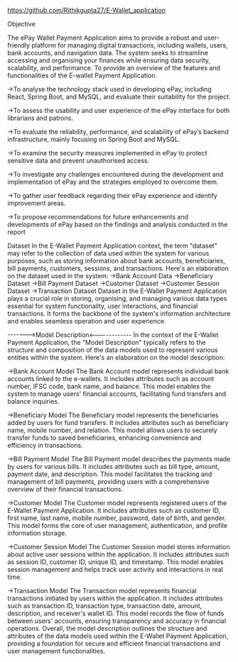 https://github.com/Rithikgupta27/E-Wallet_application

Objective

The ePay Wallet Payment Application aims to provide a robust and user-friendly platform for managing digital transactions, including wallets, users, bank accounts, and navigation data. The system seeks to streamline accessing and organising your finances while ensuring data security, scalability, and performance. To provide an overview of the features and functionalities of the E-wallet Payment Application.

->To analyse the technology stack used in developing ePay, including React, Spring Boot, and MySQL, and evaluate their suitability for the project.

->To assess the usability and user experience of the ePay interface for both librarians and patrons.

->To evaluate the reliability, performance, and scalability of ePay’s backend infrastructure, mainly focusing on Spring Boot and MySQL.

->To examine the security measures implemented in ePay to protect sensitive data and prevent unauthorised access.

->To investigate any challenges encountered during the development and implementation of ePay and the strategies employed to overcome them.

->To gather user feedback regarding their ePay experience and identify improvement areas.

->To propose recommendations for future enhancements and developments of ePay based on the findings and analysis conducted in the report


Dataset
In the E-Wallet Payment Application context, the term "dataset" may refer to the collection of data used within the system for various purposes, such as storing information about bank accounts, beneficiaries, bill payments, customers, sessions, and transactions.
Here's an elaboration on the dataset used in the system:
->Bank Account Data
->Beneficiary Dataset
->Bill Payment Dataset
->Customer Dataset
->Customer Session Dataset
->Transaction Dataset
Dataset in the E-Wallet Payment Application plays a crucial role in storing, organising, and managing various data types essential for system functionality, user interactions, and financial transactions. It forms the backbone of the system's information architecture and enables seamless operation and user experience.

------->Model Description<------------
In the context of the E-Wallet Payment Application, the "Model Description" typically refers to the structure and composition of the data models used to represent various entities within the system. Here's an elaboration on the model description:

->Bank Account Model
The Bank Account model represents individual bank accounts linked to the e-wallets. It includes attributes such as account number, IFSC code, bank name, and balance. This model enables the system to manage users' financial accounts, facilitating fund transfers and balance inquiries.

->Beneficiary Model
The Beneficiary model represents the beneficiaries added by users for fund transfers. It includes attributes such as beneficiary name, mobile number, and relation. This model allows users to securely transfer funds to saved beneficiaries, enhancing convenience and efficiency in transactions.

->Bill Payment Model
The Bill Payment model describes the payments made by users for various bills. It includes attributes such as bill type, amount, payment date, and description. This model facilitates the tracking and management of bill payments, providing users with a comprehensive overview of their financial transactions.

->Customer Model
The Customer model represents registered users of the E-Wallet Payment Application. It includes attributes such as customer ID, first name, last name, mobile number, password, date of birth, and gender. This model forms the core of user management, authentication, and profile information storage.

->Customer Session Model
The Customer Session model stores information about active user sessions within the application. It includes attributes such as session ID, customer ID, unique ID, and timestamp. This model enables session management and helps track user activity and interactions in real time.

->Transaction Model
The Transaction model represents financial transactions initiated by users within the application. It includes attributes such as transaction ID, transaction type, transaction date, amount, description, and receiver's wallet ID. This model records the flow of funds between users' accounts, ensuring transparency and accuracy in financial operations.
Overall, the model description outlines the structure and attributes of the data models used within the E-Wallet Payment Application, providing a foundation for secure and efficient financial transactions and user management functionalities.





